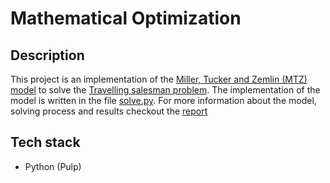 # Mathematical Optimization

## Description

This project is an implementation of the [Miller, Tucker and Zemlin (MTZ) model](http://quanscope.com/TSP_MTZ.pdf) to solve the [Travelling salesman problem](https://en.wikipedia.org/wiki/Travelling_salesman_problem).
The implementation of the model is written in the file [solve.py](/solve.py).
For more information about the model, solving process and results checkout the [report](/relatorioProgmat.pdf)

## Tech stack
* Python (Pulp)
